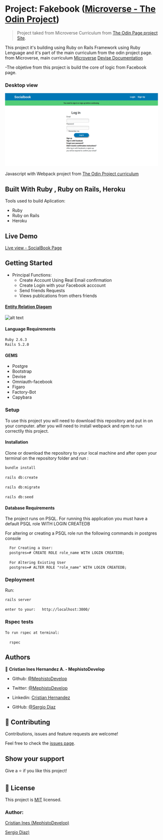 # Project: Fakebook ([Microverse - The Odin Project](https://www.theodinproject.com/courses/ruby-on-rails/lessons/final-project))

> Project taked from Microverse Curriculum from [The Odin Page project Site]().

This project it's building using Ruby on Rails Framework using Ruby Lenguage and it's part of the main curriculum from the odin project page. from Microverse, main curriculum
[Microverse](https://www.microverse.org/)
[Devise Documentation]( https://github.com/plataformatec/devise/wiki.)

-The objetive from this project is build the core of logic from Facebook page.

### Desktop view

![screenshot](./socialbook.gif)

Javascript with Webpack project from [The Odin Project curriculum](https://www.theodinproject.com/courses/javascript/lessons/todo-list)

## Built With Ruby , Ruby on Rails, Heroku
Tools used to build Aplication:

- Ruby
- Ruby on Rails
- Heroku

## Live Demo

 [Live view - SocialBook Page](https://socialbook2019.herokuapp.com)
 
## Getting Started

- Principal Functions:
  - Create Account Using Real Email confirmation
  - Create Login with your Facebook acccount
  - Send friends Requests
  - Views publications from others friends


#### [Entity Relation Diagam](https://github.com/MephistoDevelop/fakebook/blob/master/docs/Fakebook-ERM.png)

![alt text](https://github.com/MephistoDevelop/fakebook/blob/master/docs/Fakebook-ERM.png)

#### Language Requirements

    Ruby 2.6.3
    Rails 5.2.0

#### GEMS

- Postgre
- Bootstrap
- Devise
- Omniauth-facebook
- Figaro
- Factory-Bot
- Capybara


### Setup

To use this project you will need to download this repository and put in on your computer.
after you will need to install webpack and npm to run correctlly this project.

#### Installation

Clone or download the repository to your local machine and after open your terminal on the repository folder and run :

    bundle install

    rails db:create

    rails db:migrate

    rails db:seed
    
    
#### Database Requirements

The project runs on PSQL. For running this application you must have a default PSQL role WITH LOGIN CREATEDB

For altering or creating a PSQL role run the following commands in postgres console

      For Creating a User:
      postgres=# CREATE ROLE role_name WITH LOGIN CREATEDB;

      For Altering Existing User
      postgres=# ALTER ROLE "role_name" WITH LOGIN CREATEDB;
      

### Deployment


Run:

    rails server

    enter to your:   http://localhost:3000/

### Rspec tests

    To run rspec at terminal:

      rspec

## Authors

👤 **Cristian Ines Hernandez A. - MephistoDevelop**

- Github: [@MephistoDevelop](https://github.com/MephistoDevelop)
- Twitter: [@MephistoDevelop](https://twitter.com/MephistoDevelop)
- Linkedin: [Cristian Hernandez](https://www.linkedin.com/in/cristian-hernandez1992/)

- GitHub: [@Sergio Diaz](https://github.com/serdg0)


## 🤝 Contributing

Contributions, issues and feature requests are welcome!

Feel free to check the [issues page](issues/).

## Show your support

Give a ⭐️ if you like this project!

## 📝 License

This project is [MIT](lic.url) licensed.

### Author:

[Cristian Ines (MephistoDevelop)](https://github.com/MephistoDevelop)

[Sergio Diaz)](https://github.com/serdg0)
